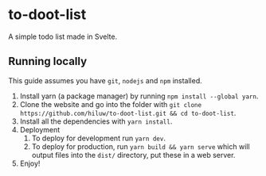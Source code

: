 # to-doot-list

A simple todo list made in Svelte.

## Running locally

This guide assumes you have `git`, `nodejs` and `npm` installed.

1. Install yarn (a package manager) by running ``npm install --global yarn``.
2. Clone the website and go into the folder
   with ``git clone https://github.com/hiluw/to-doot-list.git && cd to-doot-list``.
3. Install all the dependencies with ``yarn install``.
4. Deployment
    1. To deploy for development run ``yarn dev``.
    2. To deploy for production, run ``yarn build && yarn serve`` which will output files into the `dist/` directory,
       put these in a web server.
5. Enjoy!